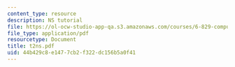 ```yaml
---
content_type: resource
description: NS tutorial
file: https://ol-ocw-studio-app-qa.s3.amazonaws.com/courses/6-829-computer-networks-fall-2002/44b429c8e1477cb2f322dc156b5a0f41_t2ns.pdf
file_type: application/pdf
resourcetype: Document
title: t2ns.pdf
uid: 44b429c8-e147-7cb2-f322-dc156b5a0f41
---
```

